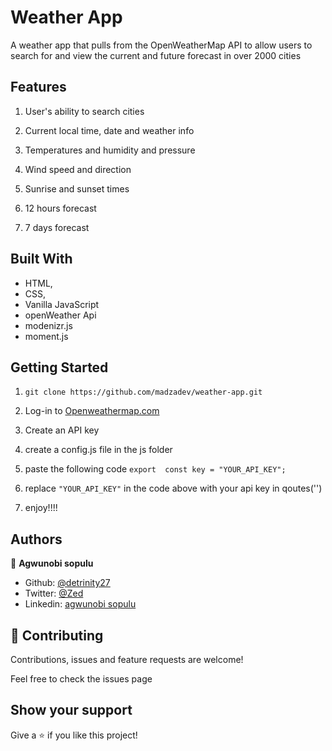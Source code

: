 # Weather App
A weather app that pulls from the OpenWeatherMap API to allow users to search for and view the current and future forecast in over 2000 cities


## Features

1. User's ability to search cities

2. Current local time, date and weather info

3. Temperatures and humidity and pressure

4. Wind speed and direction

5. Sunrise and sunset times

6. 12 hours forecast

7. 7 days forecast


## Built With

- HTML,
- CSS,
- Vanilla JavaScript
- openWeather Api
- modenizr.js
- moment.js

## Getting Started

1. `git clone https://github.com/madzadev/weather-app.git`

2.  Log-in to [Openweathermap.com](https://openweathermap.org/)


3.  Create an API key

4. create a config.js file in the js folder

5. paste the following code `export  const key = "YOUR_API_KEY";`

6. replace `"YOUR_API_KEY"` in the code above with your api key in qoutes('')

7. enjoy!!!!




## Authors

👤 **Agwunobi sopulu**

- Github: [@detrinity27](https://github.com/detrinity27)
- Twitter: [@Zed](https://twitter.com/SO_NWA)
- Linkedin: [agwunobi sopulu](https://www.linkedin.com/in/agwunobi-sopulu-691875216)

## 🤝 Contributing
Contributions, issues and feature requests are welcome!

Feel free to check the issues page

## Show your support

Give a ⭐️ if you like this project!
